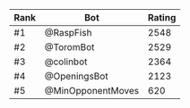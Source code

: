 Rank|Bot|Rating
---|---|---
#1|@RaspFish|2548
#2|@ToromBot|2529
#3|@colinbot|2364
#4|@OpeningsBot|2123
#5|@MinOpponentMoves|620
